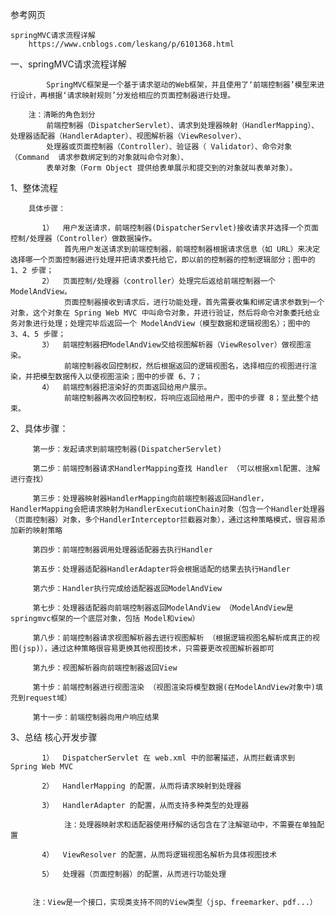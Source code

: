 参考网页

    springMVC请求流程详解
        https://www.cnblogs.com/leskang/p/6101368.html
        
        
一、springMVC请求流程详解
  
            SpringMVC框架是一个基于请求驱动的Web框架，并且使用了‘前端控制器’模型来进行设计，再根据‘请求映射规则’分发给相应的页面控制器进行处理。
        
        注：清晰的角色划分
            前端控制器（DispatcherServlet）、请求到处理器映射（HandlerMapping）、处理器适配器（HandlerAdapter）、视图解析器（ViewResolver）、
            处理器或页面控制器（Controller）、验证器（ Validator）、命令对象（Command  请求参数绑定到的对象就叫命令对象）、
            表单对象（Form Object 提供给表单展示和提交到的对象就叫表单对象）。
     
   1、整体流程
   
        具体步骤：
   
           1）  用户发送请求，前端控制器(DispatcherServlet)接收请求并选择一个页面控制/处理器（Controller）做数据操作。
                首先用户发送请求到前端控制器，前端控制器根据请求信息（如 URL）来决定选择哪一个页面控制器进行处理并把请求委托给它，即以前的控制器的控制逻辑部分；图中的 1、2 步骤；
           2）  页面控制/处理器（controller）处理完后返给前端控制器一个ModelAndView。
                页面控制器接收到请求后，进行功能处理，首先需要收集和绑定请求参数到一个对象，这个对象在 Spring Web MVC 中叫命令对象，并进行验证，然后将命令对象委托给业务对象进行处理；处理完毕后返回一个 ModelAndView（模型数据和逻辑视图名）；图中的 3、4、5 步骤；
           3）  前端控制器把ModelAndView交给视图解析器（ViewResolver）做视图渲染。
                前端控制器收回控制权，然后根据返回的逻辑视图名，选择相应的视图进行渲染，并把模型数据传入以便视图渲染；图中的步骤 6、7；
           4）  前端控制器把渲染好的页面返回给用户展示。
                前端控制器再次收回控制权，将响应返回给用户，图中的步骤 8；至此整个结束。  
           
   2、具体步骤：
     
         第一步：发起请求到前端控制器(DispatcherServlet)
         
         第二步：前端控制器请求HandlerMapping查找 Handler （可以根据xml配置、注解进行查找）
         
         第三步：处理器映射器HandlerMapping向前端控制器返回Handler，HandlerMapping会把请求映射为HandlerExecutionChain对象（包含一个Handler处理器（页面控制器）对象，多个HandlerInterceptor拦截器对象），通过这种策略模式，很容易添加新的映射策略
         
         第四步：前端控制器调用处理器适配器去执行Handler
         
         第五步：处理器适配器HandlerAdapter将会根据适配的结果去执行Handler
         
         第六步：Handler执行完成给适配器返回ModelAndView
         
         第七步：处理器适配器向前端控制器返回ModelAndView （ModelAndView是springmvc框架的一个底层对象，包括 Model和view）
         
         第八步：前端控制器请求视图解析器去进行视图解析 （根据逻辑视图名解析成真正的视图(jsp)），通过这种策略很容易更换其他视图技术，只需要更改视图解析器即可
         
         第九步：视图解析器向前端控制器返回View
         
         第十步：前端控制器进行视图渲染 （视图渲染将模型数据(在ModelAndView对象中)填充到request域）
         
         第十一步：前端控制器向用户响应结果
     
 3、总结 核心开发步骤
 
           1）  DispatcherServlet 在 web.xml 中的部署描述，从而拦截请求到 Spring Web MVC
           
           2）  HandlerMapping 的配置，从而将请求映射到处理器
           
           3）  HandlerAdapter 的配置，从而支持多种类型的处理器
           
                注：处理器映射求和适配器使用纾解的话包含在了注解驱动中，不需要在单独配置
           
           4）  ViewResolver 的配置，从而将逻辑视图名解析为具体视图技术
           
           5）  处理器（页面控制器）的配置，从而进行功能处理 
       
   
         注：View是一个接口，实现类支持不同的View类型（jsp、freemarker、pdf...）                  